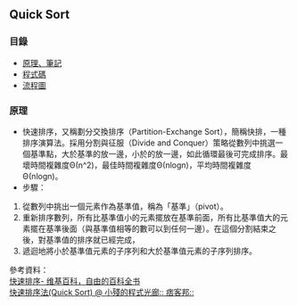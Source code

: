 ## Quick Sort
### 目錄
* [原理、筆記](https://github.com/ChengShaoChi/Learning-Note/blob/master/HW1/Quick%20Sort.ipynb)
* [程式碼](https://github.com/ChengShaoChi/Learning-Note/blob/master/HW1/Quick%20Sort.py)
* [流程圖](https://github.com/ChengShaoChi/Learning-Note/blob/master/HW1/QuickSort.png)
### 原理
* 快速排序，又稱劃分交換排序（Partition-Exchange Sort），簡稱快排，一種排序演算法。採用分割與征服（Divide and Conquer）策略從數列中挑選一個基準點，大於基準的放一邊，小於的放一邊，如此循環最後可完成排序。最壞時間複雜度Θ(n^2)，最佳時間複雜度Θ(nlogn)，平均時間複雜度	Θ(nlogn)。    
* 步驟：
1. 從數列中挑出一個元素作為基準值，稱為「基準」（pivot）。
2. 重新排序數列，所有比基準值小的元素擺放在基準前面，所有比基準值大的元素擺在基準後面（與基準值相等的數可以到任何一邊）。在這個分割結束之後，對基準值的排序就已經完成，
3. 遞迴地將小於基準值元素的子序列和大於基準值元素的子序列排序。

參考資料：    
[快速排序- 维基百科，自由的百科全书](https://zh.wikipedia.org/wiki/%E5%BF%AB%E9%80%9F%E6%8E%92%E5%BA%8F)    
[快速排序法(Quick Sort) @ 小殘的程式光廊:: 痞客邦::](https://emn178.pixnet.net/blog/post/88613503-%E5%BF%AB%E9%80%9F%E6%8E%92%E5%BA%8F%E6%B3%95(quick-sort))
